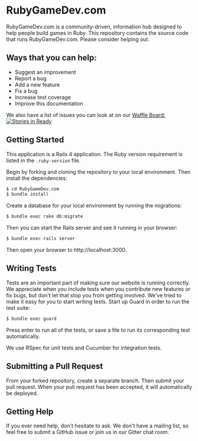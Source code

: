 # RubyGameDev.com

RubyGameDev.com is a community-driven, information hub designed to help people build games in Ruby. This repository contains the source code that runs RubyGameDev.com. Please consider helping out.

## Ways that you can help:

* Suggest an improvement
* Report a bug
* Add a new feature
* Fix a bug
* Increase test coverage
* Improve this documentation

We also have a list of issues you can look at on our [Waffle Board: ![Stories in Ready](https://badge.waffle.io/ruby-rcade/RubyGameDev.com.png?label=ready)](https://waffle.io/ruby-rcade/RubyGameDev.com)

## Getting Started

This application is a Rails 4 application. The Ruby version requirement is listed in the `.ruby-version` file.

Begin by forking and cloning the repository to your local environment. Then install the dependencies:

```bash
$ cd RubyGameDev.com
$ bundle install
```

Create a database for your local environment by running the migrations:

```bash
$ bundle exec rake db:migrate
```

Then you can start the Rails server and see it running in your browser:

```bash
$ bundle exec rails server
```

Then open your browser to http://localhost:3000.

## Writing Tests

Tests are an important part of making sure our website is running correctly. We appreciate when you include tests when you contribute new features or fix bugs, but don't let that stop you from getting involved. We've tried to make it easy for you to start writing tests. Start up Guard in order to run the test suite:

```bash
$ bundle exec guard
```

Press enter to run all of the tests, or save a file to run its corresponding test automatically.

We use RSpec for unit tests and Cucumber for integration tests.

## Submitting a Pull Request

From your forked repository, create a separate branch. Then submit your pull request. When your pull request has been accepted, it will automatically be deployed.

## Getting Help

If you ever need help, don't hesitate to ask. We don't have a mailing list, so feel free to submit a GitHub issue or join us in our Gitter chat room.
